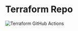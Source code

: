 # Terraform Repo

![Terraform GitHub Actions](https://github.com/erikdeirdre/terraform/workflows/Terraform%20GitHub%20Actions/badge.svg)

